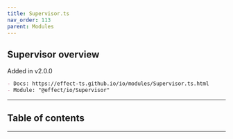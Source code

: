 ```yaml
---
title: Supervisor.ts
nav_order: 113
parent: Modules
---
```


## Supervisor overview

Added in v2.0.0

```md
- Docs: https://effect-ts.github.io/io/modules/Supervisor.ts.html
- Module: "@effect/io/Supervisor"
```

---

<h2 class="text-delta">Table of contents</h2>

---
